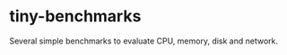 tiny-benchmarks
===============

Several simple benchmarks to evaluate CPU, memory, disk and network.
